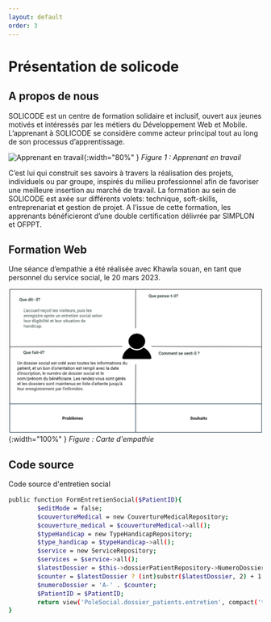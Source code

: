 ```yaml
---
layout: default
order: 3
---
```


# Présentation de solicode

## A propos de nous

SOLICODE est un centre de formation solidaire et inclusif, ouvert aux jeunes motivés et intéressés par les métiers du Développement Web et Mobile. L’apprenant à SOLICODE se considère comme acteur principal tout au long de son processus d’apprentissage. 

![Apprenant en travail](./images/apprenant-en-travail.jpg){:width="80%"  }
*Figure 1 : Apprenant en travail*

C’est lui qui construit ses savoirs à travers la réalisation des projets, individuels ou par groupe, inspirés du milieu professionnel afin de favoriser une meilleure insertion au marché de travail. La formation au sein de SOLICODE est axée sur différents volets: technique, soft-skills, entreprenariat et gestion de projet. A l’issue de cette formation, les apprenants bénéficieront d’une double certification délivrée par SIMPLON et OFPPT.


## Formation Web

Une séance d’empathie a été réalisée avec Khawla souan, en tant que personnel du service social, le 20 mars 2023.

![service social Carte d'empathie](./images/service-social.png){:width="100%"  }
*Figure : Carte d'empathie*


## Code source 

Code source d'entretien social

```bash
public function FormEntretienSocial($PatientID){
        $editMode = false; 
        $couvertureMedical = new CouvertureMedicalRepository;
        $couverture_medical = $couvertureMedical->all();
        $typeHandicap = new TypeHandicapRepository;
        $type_handicap = $typeHandicap->all();
        $service = new ServiceRepository;
        $services = $service->all();
        $latestDossier = $this->dossierPatientRepository->NumeroDossier();
        $counter = $latestDossier ? (int)substr($latestDossier, 2) + 1 : 1;
        $numeroDossier = 'A-' . $counter;
        $PatientID = $PatientID;
        return view('PoleSocial.dossier_patients.entretien', compact('type_handicap', 'couverture_medical','services','editMode','PatientID','numeroDossier'));
}

```

